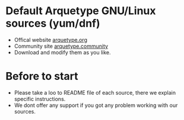 Default Arquetype GNU/Linux sources (yum/dnf)
======================================================
 
 - Offical website [arquetype.org](http://arquetype.org)
 - Community site [arquetype.community](http://community.arquetype.org) 
 - Download and modify them as you like.

Before to start
===============

 - Please take a loo to README file of each source, there we explain specific instructions.
 - We dont offer any support if you got any problem working with our sources.
